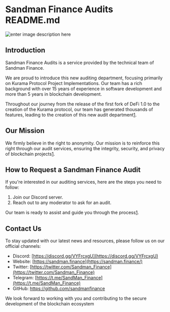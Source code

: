 # Sandman Finance Audits README.md

![enter image description here](https://miro.medium.com/v2/resize:fit:720/format:webp/1*aUmaJgcY_3REKMrbk0_TNA.png)

## Introduction

Sandman Finance Audits is a service provided by the technical team of Sandman Finance.

We are proud to introduce this new auditing department, focusing primarily on Kurama Protocol Project Implementations. Our team has a rich background with over 15 years of experience in software development and more than 5 years in blockchain development.

Throughout our journey from the release of the first fork of DeFi 1.0 to the creation of the Kurama protocol, our team has generated thousands of features, leading to the creation of this new audit department​[1](https://sandmanfinance.medium.com/sandman-audits-is-here-86b6e2831c21)​.

## Our Mission

We firmly believe in the right to anonymity. Our mission is to reinforce this right through our audit services, ensuring the integrity, security, and privacy of blockchain projects​[1](https://sandmanfinance.medium.com/sandman-audits-is-here-86b6e2831c21)​.

## How to Request a Sandman Finance Audit

If you're interested in our auditing services, here are the steps you need to follow:

1.  Join our Discord server.
2.  Reach out to any moderator to ask for an audit.

Our team is ready to assist and guide you through the process​[1](https://sandmanfinance.medium.com/sandman-audits-is-here-86b6e2831c21)​.

## Contact Us

To stay updated with our latest news and resources, please follow us on our official channels:

- Discord: [https://discord.gg/VYFrcxgU](https://discord.gg/VYFrcxgU)
- Website: [https://sandman.finance](https://sandman.finance/)
- Twitter: [https://twitter.com/Sandman_Finance](https://twitter.com/Sandman_Finance)
- Telegram: [https://t.me/SandMan_Finance](https://t.me/SandMan_Finance)
- GitHub: https://github.com/sandmanfinance

We look forward to working with you and contributing to the secure development of the blockchain ecosystem
